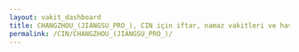```yaml
---
layout: vakit_dashboard
title: CHANGZHOU_(JIANGSU_PRO_), CIN için iftar, namaz vakitleri ve hava durumu - ilçe/eyalet seç
permalink: /CIN/CHANGZHOU_(JIANGSU_PRO_)/
---
```


<script type="text/javascript">
  var GLOBAL_COUNTRY = 'CIN';
  var GLOBAL_CITY = 'CHANGZHOU_(JIANGSU_PRO_)';
  var GLOBAL_STATE = '';
  var lat = 72;
  var lon = 21;
</script>
